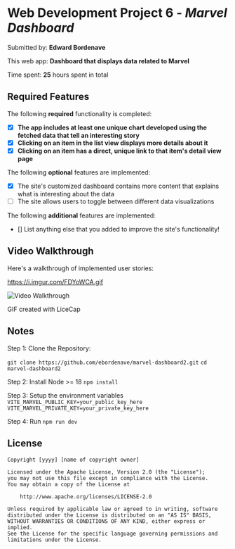 # Web Development Project 6 - *Marvel Dashboard*

Submitted by: **Edward Bordenave**

This web app: **Dashboard that displays data related to Marvel**

Time spent: **25** hours spent in total

## Required Features

The following **required** functionality is completed:

- [x] **The app includes at least one unique chart developed using the fetched
  data that tell an interesting story**
- [x] **Clicking on an item in the list view displays more details about it**
- [x] **Clicking on an item has a direct, unique link to that item's detail view
  page**

The following **optional** features are implemented:

- [x] The site's customized dashboard contains more content that explains what
  is interesting about the data
- [ ] The site allows users to toggle between different data visualizations

The following **additional** features are implemented:

* [] List anything else that you added to improve the site's functionality!

## Video Walkthrough

Here's a walkthrough of implemented user stories:

https://i.imgur.com/FDYoWCA.gif

<img src='https://i.imgur.com/FDYoWCA.gif' title='Video Walkthrough' width='' alt='Video Walkthrough' />

<!-- Replace this with whatever GIF tool you used! -->
GIF created with LiceCap
<!-- Recommended tools:
[Kap](https://getkap.co/) for macOS
[ScreenToGif](https://www.screentogif.com/) for Windows
[peek](https://github.com/phw/peek) for Linux. -->

## Notes

Step 1: Clone the Repository: 

``git clone https://github.com/ebordenave/marvel-dashboard2.git``
``cd marvel-dashboard2``

Step 2: Install Node >= 18
``npm install``

Step 3: Setup the environment variables
``VITE_MARVEL_PUBLIC_KEY=your_public_key_here
VITE_MARVEL_PRIVATE_KEY=your_private_key_here``

Step 4: Run
``npm run dev``

## License

    Copyright [yyyy] [name of copyright owner]

    Licensed under the Apache License, Version 2.0 (the "License");
    you may not use this file except in compliance with the License.
    You may obtain a copy of the License at

        http://www.apache.org/licenses/LICENSE-2.0

    Unless required by applicable law or agreed to in writing, software
    distributed under the License is distributed on an "AS IS" BASIS,
    WITHOUT WARRANTIES OR CONDITIONS OF ANY KIND, either express or implied.
    See the License for the specific language governing permissions and
    limitations under the License.
